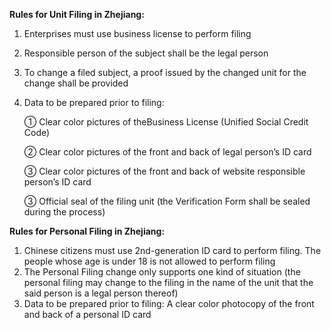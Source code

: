 **Rules for Unit Filing in Zhejiang:**

1. Enterprises must use business license to perform filing

2. Responsible person of the subject shall be the legal person

3. To change a filed subject, a proof issued by the changed unit for the change shall be provided

4. Data to be prepared prior to filing:

   ① Clear color pictures of theBusiness License (Unified Social Credit Code)

   ② Clear color pictures of the front and back of legal person’s ID card

   ③ Clear color pictures of the front and back of website responsible person’s ID card

   ③ Official seal of the filing unit (the Verification Form shall be sealed during the process)

**Rules for Personal Filing in Zhejiang:**

1. Chinese citizens must use 2nd-generation ID card to perform filing. The people whose age is under 18 is not allowed to perform filing
2. The Personal Filing change only supports one kind of situation (the personal filing may change to the filing in the name of the unit that the said person is a legal person thereof)
3. Data to be prepared prior to filing: A clear color photocopy of the front and back of a personal ID card